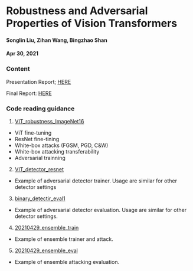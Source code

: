 # Robustness and Adversarial Properties of Vision Transformers

#### Songlin Liu, Zihan Wang, Bingzhao Shan

#### Apr 30, 2021

### Content

Presentation Report; [HERE](https://github.com/zuoyigehaobing/EECS598-AML/blob/master/Robustness_AdvProperty_ViT/EECS598FinalPresentation.pdf)

Final Report:   [HERE](https://github.com/zuoyigehaobing/EECS598-AML/blob/master/Robustness_AdvProperty_ViT/Robustness%26AdversarialPropertiesViT.pdf)

### Code reading guidance

1. [VIT_robustness_ImageNet16](https://github.com/zuoyigehaobing/EECS598-AML/blob/master/Robustness_AdvProperty_ViT/VIT_robustness_ImageNet16.ipynb)

- ViT fine-tuning
- ResNet fine-tining
- White-box attacks (FGSM, PGD, C&W)
- White-box attacking transferability
- Adversarial trainning

2. [VIT_detector_resnet](https://github.com/zuoyigehaobing/EECS598-AML/blob/master/Robustness_AdvProperty_ViT/VIT_detector_resnet_lr0.00001.ipynb)

- Example of adversarial detector trainer. Usage are similar for other detector settings

3. [binary_detectir_eval1](https://github.com/zuoyigehaobing/EECS598-AML/blob/master/Robustness_AdvProperty_ViT/binary_detectir_eval1.ipynb)

- Example of adversarial detector evaluation. Usage are similar for other detector settings.

4. [20210429_ensemble_train](https://github.com/zuoyigehaobing/EECS598-AML/blob/master/Robustness_AdvProperty_ViT/20210429_shan_ensemble_train.ipynb)

- Example of ensemble trainer and attack.

5. [20210429_ensemble_eval](https://github.com/zuoyigehaobing/EECS598-AML/blob/master/Robustness_AdvProperty_ViT/20210429_shan_ensemble_eval.ipynb)

- Example of ensemble attacking evaluation.





